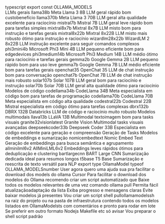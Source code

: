 typescript
export const OLLAMA_MODELS  
 LLMs gerais
llama38b  Meta Llama 3 8B  LLM geral rápido bom custobenefício
llama370b  Meta Llama 3 70B  LLM geral alta qualidade excelente para raciocínio
mistral7b  Mistral 7B  LLM geral leve rápido bom para tarefas simples
mixtral8x7b  Mixtral 8x7B  LLM misto bom para instrução e tarefas gerais
mixtral8x22b  Mixtral 8x22B  LLM misto mais robusto ótimo para instrução e raciocínio
wizardlm28x22b  WizardLM 2 8x22B  LLM instrução excelente para seguir comandos complexos
phi3mini4b  Microsoft Phi3 Mini 4B  LLM pequeno eficiente bom para edgedevices
phi3medium14b  Microsoft Phi3 Medium 14B  LLM médio ótimo para raciocínio e tarefas gerais
gemma2b  Google Gemma 2B  LLM pequeno rápido bom para uso leve
gemma7b  Google Gemma 7B  LLM médio eficiente bom para tarefas gerais
openchat35  OpenChat 35  LLM de chat instrução bom para conversação
openchat7b  OpenChat 7B  LLM de chat instrução mais robusto
solar107b  Solar 107B  LLM geral bom para raciocínio e instrução
solar70b  Solar 70B  LLM geral alta qualidade ótimo para raciocínio
 Modelos de código
codellama34b  CodeLlama 34B  Meta especialista em código bom para tarefas de programação
codellama70b  CodeLlama 70B  Meta especialista em código alta qualidade
codestral22b  Codestral 22B  Mistral especialista em código ótimo para tarefas complexas
dbrx132b  DBRX 132B  Databricks LLM de código e raciocínio muito robusto
 Modelos multimodais
llava13b  LLaVA 13B  Multimodal textoimagem bom para tasks visuais
granite32visionlatest  Granite Vision  Multimodal tasks visuais avançadas
deepseekcoder33b  Deepseek Coder 33B  Especialista em código excelente para geração e compreensão  Geração de Tasks
 Modelos de embeddings e sumarização
nomicembedtext  Nomic Embed Text  Geração de embeddings para busca semântica e agrupamento
allminilml6v2  AllMiniLML6v2  Embeddings leves rápidos ótimos para deduplicação e clustering
bartlargecnn  BART Large CNN  Sumarização dedicada ideal para resumos longos
t5base  T5 Base  Sumarização e reescrita de texto versátil para NLP
export type OllamaModel  typeof OLLAMA_MODELSnumber
User
agora quero uma ajuda sua pra facilitar o download dos models do ollama
Cursor
 Para facilitar o download dos modelos do Ollama recomendo criar um script automatizado que
 Baixe todos os modelos relevantes de uma vez comando ollama pull
 Permita fácil atualizaçãoadaptação da lista
 Exiba progresso e mensagens claras
 Evite baixar modelos já presentes
Vou criar um script shell pullollamamodelssh na raiz do projeto ou na pasta de infraestrutura contendo todos os modelos listados em OllamaModelsts com comentários e pronto para rodar em lote
Se preferir em outro formato Nodejs Makefile etc só avisar
Vou preparar o shell script padrão